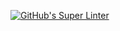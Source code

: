 [![GitHub's Super Linter](https://github.com/ICS20-Programming-davidu/Assign-03-HTML-surface-area-of-a-rectangular-prism/workflows/GitHub's%20Super%20Linter/badge.svg)](https://github.com/ICS20-Programming-davidu/Assign-03-HTML-surface-area-of-a-rectangular-prism/actions)

